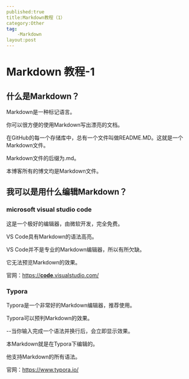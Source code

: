 ```yaml
---
published:true
title:Markdown教程（1）
category:Other
tag:
	-Markdown
layout:post
---
```


# Markdown 教程-1

## 什么是Markdown？

Markdown是一种标记语言。

你可以很方便的使用Markdown写出漂亮的文档。

在GitHub的每一个存储库中，总有一个文件叫做README.MD。这就是一个Markdown文件。

Markdown文件的后缀为.md。

本博客所有的博文均是Markdown文件。

##  我可以是用什么编辑Markdown？

###  microsoft visual studio code

这是一个极好的编辑器，由微软开发，完全免费。

VS Code具有Markdown的语法高亮。

VS Code并不是专业的Markdown编辑器，所以有所欠缺。

它无法预览Markdown的效果。

官网：[https://**code**.visualstudio.com/](http://www.baidu.com/link?url=E3T3XvyFn46tb036ziSc7A0oAYaTgTHCsVbZRteXG8MvPGPFHegR_TVD2B-PREVK)

### Typora

Typora是一个非常好的Markdown编辑器，推荐使用。

Typora可以预判Markdown的效果。

--当你输入完成一个语法并换行后，会立即显示效果。

本Markdown就是在Typora下编辑的。

他支持Markdown的所有语法。

官网：https://www.typora.io/

